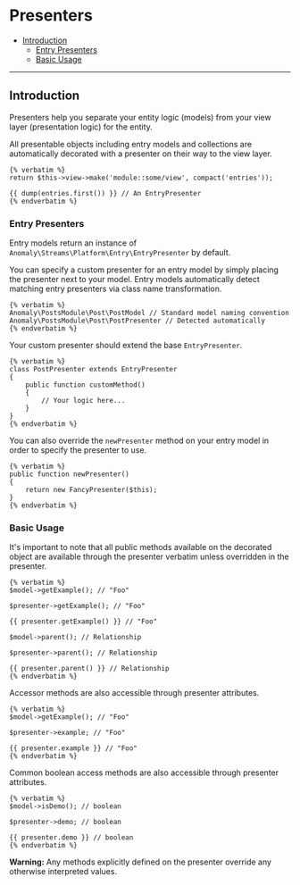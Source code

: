 # Presenters

- [Introduction](#introduction)
	- [Entry Presenters](#entry-presenters)
	- [Basic Usage](#basic-usage)

<hr>

<a name="introduction"></a>
## Introduction

Presenters help you separate your entity logic (models) from your view layer (presentation logic) for the entity.

All presentable objects including entry models and collections are automatically decorated with a presenter on their way to the view layer. 

    {% verbatim %}
    return $this->view->make('module::some/view', compact('entries'));
    
    {{ dump(entries.first()) }} // An EntryPresenter
    {% endverbatim %}

<a name="entry-presenters"></a>
### Entry Presenters

Entry models return an instance of `Anomaly\Streams\Platform\Entry\EntryPresenter` by default.

You can specify a custom presenter for an entry model by simply placing the presenter next to your model. Entry models automatically detect matching entry presenters via class name transformation.

    {% verbatim %}
    Anomaly\PostsModule\Post\PostModel // Standard model naming convention
    Anomaly\PostsModule\Post\PostPresenter // Detected automatically
    {% endverbatim %}

Your custom presenter should extend the base `EntryPresenter`.

    {% verbatim %}
    class PostPresenter extends EntryPresenter
    {
        public function customMethod()
        {
            // Your logic here...
        }
    }
    {% endverbatim %}

You can also override the `newPresenter` method on your entry model in order to specify the presenter to use.

    {% verbatim %}
    public function newPresenter()
    {
        return new FancyPresenter($this);
    }
    {% endverbatim %}

<a name="basic-usage"></a>
### Basic Usage

It's important to note that all public methods available on the decorated object are available through the presenter verbatim unless overridden in the presenter.

    {% verbatim %}
    $model->getExample(); // "Foo"
    
    $presenter->getExample(); // "Foo"
    
    {{ presenter.getExample() }} // "Foo"
    
    $model->parent(); // Relationship
    
    $presenter->parent(); // Relationship
    
    {{ presenter.parent() }} // Relationship
    {% endverbatim %}

Accessor methods are also accessible through presenter attributes.

    {% verbatim %}
    $model->getExample(); // "Foo"
    
    $presenter->example; // "Foo"
    
    {{ presenter.example }} // "Foo"
    {% endverbatim %}

Common boolean access methods are also accessible through presenter attributes.

    {% verbatim %}
    $model->isDemo(); // boolean
    
    $presenter->demo; // boolean
    
    {{ presenter.demo }} // boolean
    {% endverbatim %}

<div class="alert alert-danger">
<strong>Warning:</strong> Any methods explicitly defined on the presenter override any otherwise interpreted values. 
</div>